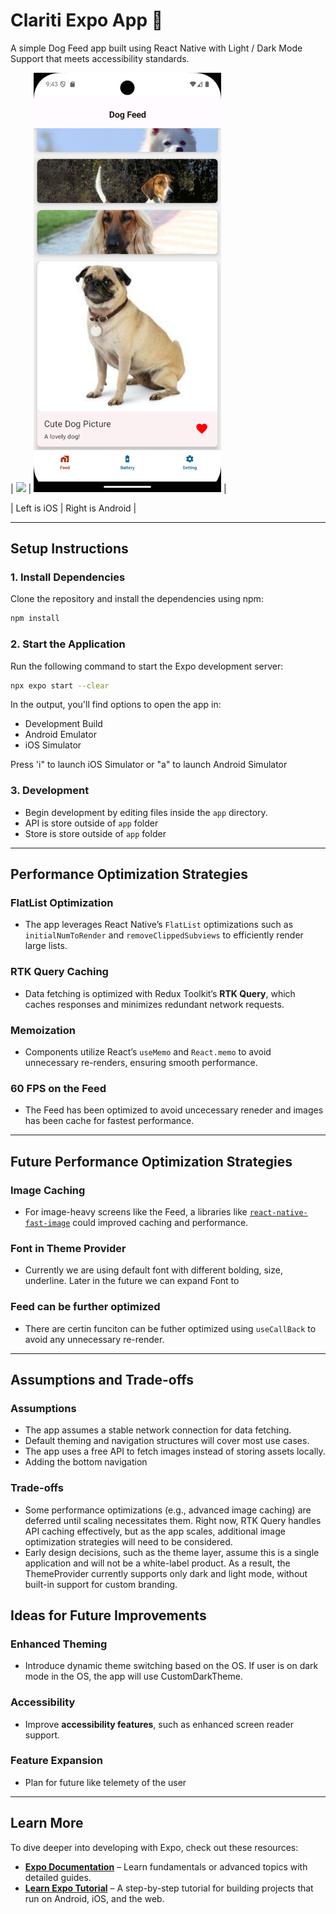 # Clariti Expo App 👋

A simple Dog Feed app built using React Native with Light / Dark Mode Support that meets accessibility standards.

| <img src="assets/demoImage/iOS-ScreenShot.png" width="300"/> | <img src="assets/demoImage/Android-ScreenShot.png" width="300"/> |

| Left is iOS | Right is Android |

---

## Setup Instructions

### 1. Install Dependencies

Clone the repository and install the dependencies using npm:

```bash
npm install
```

### 2. Start the Application

Run the following command to start the Expo development server:

```bash
npx expo start --clear
```

In the output, you'll find options to open the app in:

- Development Build
- Android Emulator
- iOS Simulator

Press 'i" to launch iOS Simulator or "a" to launch Android Simulator

### 3. Development

- Begin development by editing files inside the `app` directory.
- API is store outside of `app` folder
- Store is store outside of `app` folder

---

## Performance Optimization Strategies

### FlatList Optimization

- The app leverages React Native’s `FlatList` optimizations such as `initialNumToRender` and `removeClippedSubviews` to efficiently render large lists.

### RTK Query Caching

- Data fetching is optimized with Redux Toolkit’s **RTK Query**, which caches responses and minimizes redundant network requests.

### Memoization

- Components utilize React’s `useMemo` and `React.memo` to avoid unnecessary re-renders, ensuring smooth performance.

### 60 FPS on the Feed

- The Feed has been optimized to avoid uncecessary reneder and images has been cache for fastest performance.

---

## Future Performance Optimization Strategies

### Image Caching

- For image-heavy screens like the Feed, a libraries like [`react-native-fast-image`](https://github.com/DylanVann/react-native-fast-image) could improved caching and performance.

### Font in Theme Provider

- Currently we are using default font with different bolding, size, underline. Later in the future we can expand Font to

### Feed can be further optimized

- There are certin funciton can be futher optimized using `useCallBack` to avoid any unnecessary re-render.

---

## Assumptions and Trade-offs

### Assumptions

- The app assumes a stable network connection for data fetching.
- Default theming and navigation structures will cover most use cases.
- The app uses a free API to fetch images instead of storing assets locally.
- Adding the bottom navigation

### Trade-offs

- Some performance optimizations (e.g., advanced image caching) are deferred until scaling necessitates them. Right now, RTK Query handles API caching effectively, but as the app scales, additional image optimization strategies will need to be considered.
- Early design decisions, such as the theme layer, assume this is a single application and will not be a white-label product. As a result, the ThemeProvider currently supports only dark and light mode, without built-in support for custom branding.

## Ideas for Future Improvements

### Enhanced Theming

- Introduce dynamic theme switching based on the OS. If user is on dark mode in the OS, the app will use CustomDarkTheme.

### Accessibility

- Improve **accessibility features**, such as enhanced screen reader support.

### Feature Expansion

- Plan for future like telemety of the user

---

## Learn More

To dive deeper into developing with Expo, check out these resources:

- **[Expo Documentation](https://docs.expo.dev/)** – Learn fundamentals or advanced topics with detailed guides.
- **[Learn Expo Tutorial](https://docs.expo.dev/tutorial/planning/)** – A step-by-step tutorial for building projects that run on Android, iOS, and the web.
